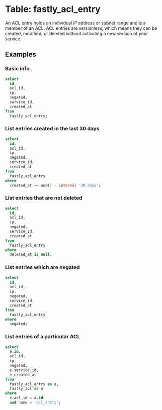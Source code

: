# Table: fastly_acl_entry

An ACL entry holds an individual IP address or subnet range and is a member of an ACL. ACL entries are versionless, which means they can be created, modified, or deleted without activating a new version of your service.

## Examples

### Basic info

```sql
select
  id,
  acl_id,
  ip,
  negated,
  service_id,
  created_at
from
  fastly_acl_entry;
```

### List entries created in the last 30 days

```sql
select
  id,
  acl_id,
  ip,
  negated,
  service_id,
  created_at
from
  fastly_acl_entry
where
  created_at >= now() - interval '30 days';
```

### List entries that are not deleted

```sql
select
  id,
  acl_id,
  ip,
  negated,
  service_id,
  created_at
from
  fastly_acl_entry
where
  deleted_at is null;
```

### List entries which are negated

```sql
select
  id,
  acl_id,
  ip,
  negated,
  service_id,
  created_at
from
  fastly_acl_entry
where
  negated;
```

### List entries of a particular ACL

```sql
select
  e.id,
  acl_id,
  ip,
  negated,
  e.service_id,
  e.created_at
from
  fastly_acl_entry as e,
  fastly_acl as a
where
  e.acl_id = a.id
  and name = 'acl_entry';
```
